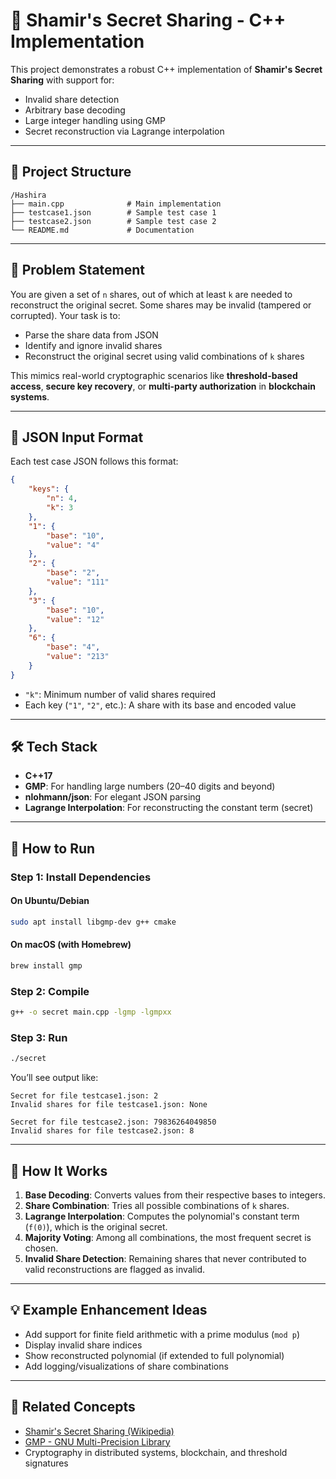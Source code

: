 # 🔐 Shamir's Secret Sharing - C++ Implementation

This project demonstrates a robust C++ implementation of **Shamir's Secret Sharing** with support for:

- Invalid share detection
- Arbitrary base decoding
- Large integer handling using GMP
- Secret reconstruction via Lagrange interpolation

---

## 📁 Project Structure

```
/Hashira
├── main.cpp              # Main implementation
├── testcase1.json        # Sample test case 1
├── testcase2.json        # Sample test case 2
└── README.md             # Documentation
```

---

## 🎯 Problem Statement

You are given a set of `n` shares, out of which at least `k` are needed to reconstruct the original secret. Some shares may be invalid (tampered or corrupted). Your task is to:

- Parse the share data from JSON
- Identify and ignore invalid shares
- Reconstruct the original secret using valid combinations of `k` shares

This mimics real-world cryptographic scenarios like **threshold-based access**, **secure key recovery**, or **multi-party authorization** in **blockchain systems**.

---

## 🧪 JSON Input Format

Each test case JSON follows this format:

```json
{
    "keys": {
        "n": 4,
        "k": 3
    },
    "1": {
        "base": "10",
        "value": "4"
    },
    "2": {
        "base": "2",
        "value": "111"
    },
    "3": {
        "base": "10",
        "value": "12"
    },
    "6": {
        "base": "4",
        "value": "213"
    }
}
```

- `"k"`: Minimum number of valid shares required
- Each key (`"1"`, `"2"`, etc.): A share with its base and encoded value

---

## 🛠️ Tech Stack

- **C++17**
- **GMP**: For handling large numbers (20–40 digits and beyond)
- **nlohmann/json**: For elegant JSON parsing
- **Lagrange Interpolation**: For reconstructing the constant term (secret)

---

## 🚀 How to Run

### Step 1: Install Dependencies

#### On Ubuntu/Debian

```bash
sudo apt install libgmp-dev g++ cmake
```

#### On macOS (with Homebrew)

```bash
brew install gmp
```

### Step 2: Compile

```bash
g++ -o secret main.cpp -lgmp -lgmpxx
```

### Step 3: Run

```bash
./secret
```

You’ll see output like:

```
Secret for file testcase1.json: 2
Invalid shares for file testcase1.json: None

Secret for file testcase2.json: 79836264049850
Invalid shares for file testcase2.json: 8 
```

---

## 🧠 How It Works

1. **Base Decoding**: Converts values from their respective bases to integers.
2. **Share Combination**: Tries all possible combinations of `k` shares.
3. **Lagrange Interpolation**: Computes the polynomial's constant term (`f(0)`), which is the original secret.
4. **Majority Voting**: Among all combinations, the most frequent secret is chosen.
5. **Invalid Share Detection**: Remaining shares that never contributed to valid reconstructions are flagged as invalid.

---

## 💡 Example Enhancement Ideas

- Add support for finite field arithmetic with a prime modulus (`mod p`)
- Display invalid share indices
- Show reconstructed polynomial (if extended to full polynomial)
- Add logging/visualizations of share combinations

---

## 📜 Related Concepts

- [Shamir's Secret Sharing (Wikipedia)](https://en.wikipedia.org/wiki/Shamir%27s_Secret_Sharing)
- [GMP - GNU Multi-Precision Library](https://gmplib.org/)
- Cryptography in distributed systems, blockchain, and threshold signatures
